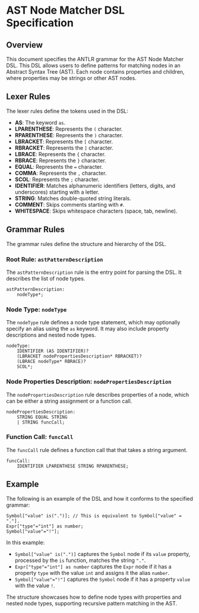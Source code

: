 # AST Node Matcher DSL Specification

## Overview

This document specifies the ANTLR grammar for the AST Node Matcher DSL. This DSL allows users to define patterns for matching nodes in an Abstract Syntax Tree (AST). Each node contains properties and children, where properties may be strings or other AST nodes.

## Lexer Rules

The lexer rules define the tokens used in the DSL:

- **AS**: The keyword `as`.
- **LPARENTHESE**: Represents the `(` character.
- **RPARENTHESE**: Represents the `)` character.
- **LBRACKET**: Represents the `[` character.
- **RBRACKET**: Represents the `]` character.
- **LBRACE**: Represents the `{` character.
- **RBRACE**: Represents the `}` character.
- **EQUAL**: Represents the `=` character.
- **COMMA**: Represents the `,` character.
- **SCOL**: Represents the `;` character.
- **IDENTIFIER**: Matches alphanumeric identifiers (letters, digits, and underscores) starting with a letter.
- **STRING**: Matches double-quoted string literals.
- **COMMENT**: Skips comments starting with `#`.
- **WHITESPACE**: Skips whitespace characters (space, tab, newline).

## Grammar Rules

The grammar rules define the structure and hierarchy of the DSL.

### Root Rule: `astPatternDescription`

The `astPatternDescription` rule is the entry point for parsing the DSL. It describes the list of node types.

```antlr
astPatternDescription:
    nodeType*;
```

### Node Type: `nodeType`

The `nodeType` rule defines a node type statement, which may optionally specify an alias using the `as` keyword. It may also include property descriptions and nested node types.

```antlr
nodeType:
    IDENTIFIER (AS IDENTIFIER)?
    (LBRACKET nodePropertiesDescription* RBRACKET)?
    (LBRACE nodeType* RBRACE)?
    SCOL*;
```

### Node Properties Description: `nodePropertiesDescription`

The `nodePropertiesDescription` rule describes properties of a node, which can be either a string assignment or a function call.

```antlr
nodePropertiesDescription:
    STRING EQUAL STRING
    | STRING funcCall;
```

### Function Call: `funcCall`

The `funcCall` rule defines a function call that that takes a string argument.

```antlr
funcCall:
    IDENTIFIER LPARENTHESE STRING RPARENTHESE;
```

## Example

The following is an example of the DSL and how it conforms to the specified grammar:

```dsl
Symbol["value" is(".")]; // This is equivalent to Symbol["value" = "."].
Expr["type"="int"] as number;
Symbol["value"="!"];
```

In this example:
- `Symbol["value" is(".")]` captures the `Symbol` node if its `value` property, processed by the `is` function, matches the string `"."`.
- `Expr["type"="int"] as number` captures the `Expr` node if it has a property `type` with the value `int` and assigns it the alias `number`.
- `Symbol["value"="!"]` captures the `Symbol` node if it has a property `value` with the value `!`.

The structure showcases how to define node types with properties and nested node types, supporting recursive pattern matching in the AST.
